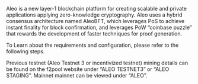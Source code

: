 Aleo is a new layer-1 blockchain platform for creating scalable and private applications applying zero-knowledge cryptography. Aleo uses a hybrid consensus architecture named AleoBFT, which leverages PoS to achieve instant finality for block confirmation, and leverages PoW “coinbase puzzle” that rewards the development of faster techniques for proof generation.

To Learn about the requirements and configuration, please refer to the following steps.

Previous testnet (Aleo Testnet 3 or incentivized testnet) mining details can be found on the f2pool website under “ALEO TESTNET3” or “ALEO STAGING”. Mainnet mainnet can be viewed under “ALEO”.
